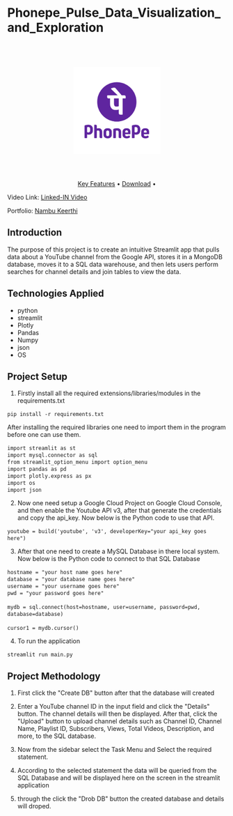 <h1> Phonepe_Pulse_Data_Visualization_and_Exploration  </h1>


<h1 align="center">
  <br>
  <a href=""><img src="images/phonepe2.png" alt="Phonepe Pulse Data Visualization" width="200"></a>
  <br>
 
  <br>
</h1>


<p align="center">
  <a href="#Introduction">Key Features</a> •
  <a href="#Technologies Applied">Download</a> •  
</p>

Video Link: [Linked-IN Video](https://www.linkedin.com/posts/keerthi-r-9b8839283_project-name-phonepe-pulse-data-visualization-activity-7296601209677787136-LPuf?utm_source=share&utm_medium=member_desktop&rcm=ACoAAEUARVwBltI0ri4ApeK7YzcbHxGViaHfWEM)

Portfolio: [Nambu Keerthi](https://portfolio-b5zieg8xn5nhwau5b4bhp8.streamlit.app/)

## Introduction 
The purpose of this project is to create an intuitive Streamlit app that pulls data about a YouTube channel from the Google API, stores it in a MongoDB database, moves it to a SQL data warehouse, and then lets users perform searches for channel details and join tables to view the data.



## Technologies Applied
* python
* streamlit 
* Plotly 
* Pandas
* Numpy
* json
* OS


## Project Setup
1. Firstly install all the required extensions/libraries/modules in the requirements.txt
```
pip install -r requirements.txt
```
   After installing the required libraries one need to import them in the program before one can use them.
```
import streamlit as st
import mysql.connector as sql
from streamlit_option_menu import option_menu
import pandas as pd
import plotly.express as px
import os
import json

```
   
2. Now one need setup a Google Cloud Project on Google Cloud Console, and then enable the Youtube API v3, after that generate the credentials and copy the api_key. Now below is the Python code to use that API.
```
youtube = build('youtube', 'v3', developerKey="your api_key goes here")
```

3. After that one need to create a MySQL Database in there local system. Now below is the Python code to connect to that SQL Database
```
hostname = "your host name goes here"
database = "your database name goes here"
username = "your username goes here"
pwd = "your password goes here"

mydb = sql.connect(host=hostname, user=username, password=pwd, database=database)
                   
cursor1 = mydb.cursor()
```

4. To run the application
```
streamlit run main.py
```

   
## Project Methodology

1. First click the "Create DB" button after that the database will created

2. Enter a YouTube channel ID in the input field and click the "Details" button. The channel details will then be displayed. After that, click the "Upload" button to upload channel details such as Channel ID, Channel Name, Playlist ID, Subscribers, Views, Total Videos, 
   Description, and more, to the SQL database.

3. Now from the sidebar select the Task Menu and Select the required statement.

3. According to the selected statement the data will be queried from the SQL Database and will be displayed here on the screen in the streamlit application

4. through the click the "Drob DB" button the created database and details will droped.
